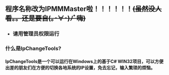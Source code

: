 ## 程序名称改为IPMMMaster啦！！！！！！~~(虽然没人看。。还是要自(｡･∀･)ﾉﾞ嗨)~~
+ ### 请用管理员权限运行
### 什么是IpChangeTools?
#### IpChangeTools是一个可以运行在Windows上的基于C# WIN32项目，可以方便出差的朋友们在方便的切换各地系统的IP设置，免去忘记，输入繁琐的烦恼。
